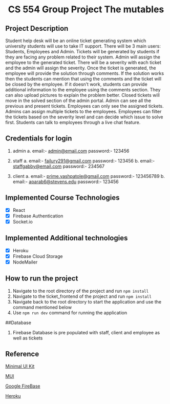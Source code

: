 <h1 align="center">CS 554 Group Project The mutables</h1>

## Project Description

Student help desk will be an online ticket generating system which university
students will use to take IT support. There will be 3 main users: Students, Employees and Admin. Tickets will be generated by students if they are facing any problem related to their system. Admin will assign the employee to the generated ticket. There will be a severity with each ticket and the admin will assign the severity. Once the ticket is generated, the employee will provide the solution through comments. If the solution works then the students can mention that using the comments and the ticket will be closed by the employee. If it doesn’t work, students can provide additional information to the employee using the comments section. They can also upload pictures to explain the problem better. Closed tickets will move in the solved section of the admin portal. Admin can see all the previous and present tickets. Employees can only see the assigned tickets. Admins can assign multiple tickets to the employees. Employees can filter the tickets based on the severity level and can decide which issue to solve first. Students can talk to employees through a live chat feature.

## Credentials for login
1. admin
  a. email:- admin@email.com
     password:- 123456

2. staff
  a. email:- failury291@gmail.com
     password:- 123456
  b. email:- staffgabby@email.com
     password:- 234567

3. client
  a. email:- prime.yashpatole@gmail.com
     password:- 123456789
  b. email:- aparab6@stevens.edu
     password:- 123456

## Implemented Course Technologies

- [x] React
- [x] Firebase Authentication
- [x] Socket.io

## Implemented Additional technologies

- [x] Heroku
- [x] Firebase Cloud Storage
- [x] NodeMailer

## How to run the project


1. Navigate to the root directory of the project and run `npm install`
2. Navigate to the ticket_frontend of the project and run `npm install`
3. Navigate back to the root directory to start the application and use the command mentioned below
4. Use `npm run dev`  command for running the application

##Database
1. Firebase Database is pre populated with staff, client and employee as well as tickets

## Reference

[Minimal UI Kit](https://github.com/minimal-ui-kit/material-kit-react)

[MUI](https://mui.com)

[Google FireBase](https://firebase.google.com)

[Heroku](https://devcenter.heroku.com)
